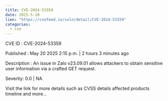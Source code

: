 ```yaml
---
title: CVE-2024-53359
date: 2025-5-20
lien: "https://cvefeed.io/vuln/detail/CVE-2024-53359"
categories:
  - cve
---
```


CVE ID : CVE-2024-53359

Published :  May 20
2025
2:15 p.m. | 2 hours
3 minutes ago

Description : An issue in Zalo v23.09.01 allows attackers to obtain sensitive user information via a crafted GET request.

Severity: 0.0 | NA

Visit the link for more details
such as CVSS details
affected products
timeline
and more...
